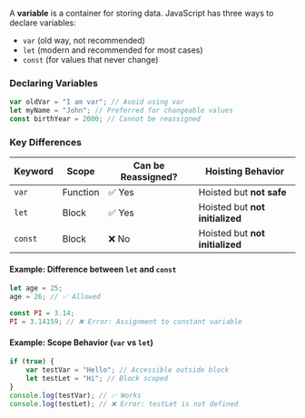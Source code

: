 A **variable** is a container for storing data. JavaScript has three ways to declare variables:

- `var` (old way, not recommended)
- `let` (modern and recommended for most cases)
- `const` (for values that never change)

### **Declaring Variables**

```js
var oldVar = "I am var"; // Avoid using var
let myName = "John"; // Preferred for changeable values
const birthYear = 2000; // Cannot be reassigned
```

### **Key Differences**

|Keyword|Scope|Can be Reassigned?|Hoisting Behavior|
|---|---|---|---|
|`var`|Function|✅ Yes|Hoisted but **not safe**|
|`let`|Block|✅ Yes|Hoisted but **not initialized**|
|`const`|Block|❌ No|Hoisted but **not initialized**|

#### **Example: Difference between `let` and `const`**

```js
let age = 25;
age = 26; // ✅ Allowed

const PI = 3.14;
PI = 3.14159; // ❌ Error: Assignment to constant variable
```

#### **Example: Scope Behavior (`var` vs `let`)**

```js
if (true) {
    var testVar = "Hello"; // Accessible outside block
    let testLet = "Hi"; // Block scoped
}
console.log(testVar); // ✅ Works
console.log(testLet); // ❌ Error: testLet is not defined
```
